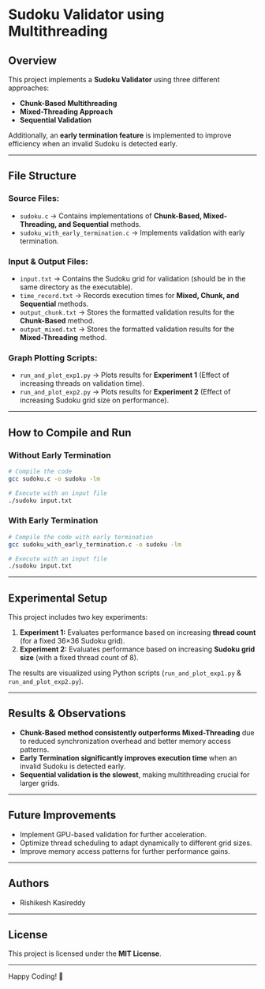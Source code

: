 # Sudoku Validator using Multithreading

## Overview

This project implements a **Sudoku Validator** using three different approaches:

- **Chunk-Based Multithreading**
- **Mixed-Threading Approach**
- **Sequential Validation**

Additionally, an **early termination feature** is implemented to improve efficiency when an invalid Sudoku is detected early.

---

## **File Structure**

### **Source Files:**

- `sudoku.c` → Contains implementations of **Chunk-Based, Mixed-Threading, and Sequential** methods.
- `sudoku_with_early_termination.c` → Implements validation with early termination.

### **Input & Output Files:**

- `input.txt` → Contains the Sudoku grid for validation (should be in the same directory as the executable).
- `time_record.txt` → Records execution times for **Mixed, Chunk, and Sequential** methods.
- `output_chunk.txt` → Stores the formatted validation results for the **Chunk-Based** method.
- `output_mixed.txt` → Stores the formatted validation results for the **Mixed-Threading** method.

### **Graph Plotting Scripts:**

- `run_and_plot_exp1.py` → Plots results for **Experiment 1** (Effect of increasing threads on validation time).
- `run_and_plot_exp2.py` → Plots results for **Experiment 2** (Effect of increasing Sudoku grid size on performance).

---

## **How to Compile and Run**

### **Without Early Termination**

```sh
# Compile the code
gcc sudoku.c -o sudoku -lm

# Execute with an input file
./sudoku input.txt
```

### **With Early Termination**

```sh
# Compile the code with early termination
gcc sudoku_with_early_termination.c -o sudoku -lm

# Execute with an input file
./sudoku input.txt
```

---

## **Experimental Setup**

This project includes two key experiments:

1. **Experiment 1:** Evaluates performance based on increasing **thread count** (for a fixed 36×36 Sudoku grid).
2. **Experiment 2:** Evaluates performance based on increasing **Sudoku grid size** (with a fixed thread count of 8).

The results are visualized using Python scripts (`run_and_plot_exp1.py` & `run_and_plot_exp2.py`).

---

## **Results & Observations**

- **Chunk-Based method consistently outperforms Mixed-Threading** due to reduced synchronization overhead and better memory access patterns.
- **Early Termination significantly improves execution time** when an invalid Sudoku is detected early.
- **Sequential validation is the slowest**, making multithreading crucial for larger grids.

---

## **Future Improvements**

- Implement GPU-based validation for further acceleration.
- Optimize thread scheduling to adapt dynamically to different grid sizes.
- Improve memory access patterns for further performance gains.

---

## **Authors**

- Rishikesh Kasireddy

---

## **License**

This project is licensed under the **MIT License**.

---

Happy Coding! 🚀
